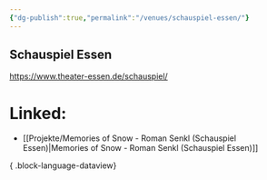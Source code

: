 ```yaml
---
{"dg-publish":true,"permalink":"/venues/schauspiel-essen/"}
---
```


## Schauspiel Essen
https://www.theater-essen.de/schauspiel/
# Linked:
- [[Projekte/Memories of Snow - Roman Senkl (Schauspiel Essen)\|Memories of Snow - Roman Senkl (Schauspiel Essen)]]

{ .block-language-dataview}
